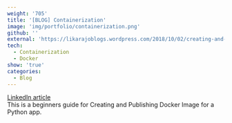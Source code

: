 ```yaml
---
weight: '705'
title: '[BLOG] Containerization'
image: 'img/portfolio/containerization.png'
github: ''
external: 'https://likarajoblogs.wordpress.com/2018/10/02/creating-and-publishing-docker-image-for-a-python-app/'
tech:
  - Containerization
  - Docker
show: 'true'
categories:
  - Blog
---
```


[LinkedIn article](https://www.linkedin.com/pulse/creating-publishing-docker-images-beginners-guide-chattopadhyay/)
<br>
This is a beginners guide for Creating and Publishing Docker Image for a Python app.<br>
